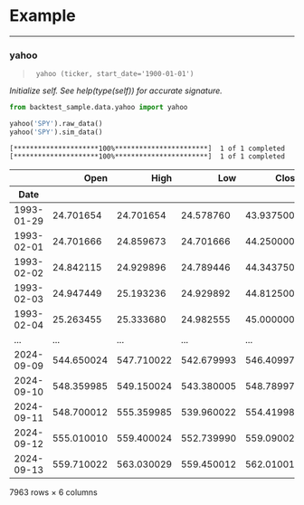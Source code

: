 # Example

<!-- WARNING: THIS FILE WAS AUTOGENERATED! DO NOT EDIT! -->

------------------------------------------------------------------------

### yahoo

>      yahoo (ticker, start_date='1900-01-01')

*Initialize self. See help(type(self)) for accurate signature.*

``` python
from backtest_sample.data.yahoo import yahoo

yahoo('SPY').raw_data()
yahoo('SPY').sim_data()
```

    [*********************100%***********************]  1 of 1 completed
    [*********************100%***********************]  1 of 1 completed

<div>
<style scoped>
    .dataframe tbody tr th:only-of-type {
        vertical-align: middle;
    }
&#10;    .dataframe tbody tr th {
        vertical-align: top;
    }
&#10;    .dataframe thead th {
        text-align: right;
    }
</style>

<table class="dataframe" data-quarto-postprocess="true" data-border="1">
<thead>
<tr class="header" style="text-align: right;">
<th data-quarto-table-cell-role="th"></th>
<th data-quarto-table-cell-role="th">Open</th>
<th data-quarto-table-cell-role="th">High</th>
<th data-quarto-table-cell-role="th">Low</th>
<th data-quarto-table-cell-role="th">Close</th>
<th data-quarto-table-cell-role="th">Adj Close</th>
<th data-quarto-table-cell-role="th">Volume</th>
</tr>
<tr class="odd">
<th data-quarto-table-cell-role="th">Date</th>
<th data-quarto-table-cell-role="th"></th>
<th data-quarto-table-cell-role="th"></th>
<th data-quarto-table-cell-role="th"></th>
<th data-quarto-table-cell-role="th"></th>
<th data-quarto-table-cell-role="th"></th>
<th data-quarto-table-cell-role="th"></th>
</tr>
</thead>
<tbody>
<tr class="odd">
<td data-quarto-table-cell-role="th">1993-01-29</td>
<td>24.701654</td>
<td>24.701654</td>
<td>24.578760</td>
<td>43.937500</td>
<td>24.684097</td>
<td>1785688</td>
</tr>
<tr class="even">
<td data-quarto-table-cell-role="th">1993-02-01</td>
<td>24.701666</td>
<td>24.859673</td>
<td>24.701666</td>
<td>44.250000</td>
<td>24.859673</td>
<td>855285</td>
</tr>
<tr class="odd">
<td data-quarto-table-cell-role="th">1993-02-02</td>
<td>24.842115</td>
<td>24.929896</td>
<td>24.789446</td>
<td>44.343750</td>
<td>24.912340</td>
<td>358312</td>
</tr>
<tr class="even">
<td data-quarto-table-cell-role="th">1993-02-03</td>
<td>24.947449</td>
<td>25.193236</td>
<td>24.929892</td>
<td>44.812500</td>
<td>25.175680</td>
<td>942327</td>
</tr>
<tr class="odd">
<td data-quarto-table-cell-role="th">1993-02-04</td>
<td>25.263455</td>
<td>25.333680</td>
<td>24.982555</td>
<td>45.000000</td>
<td>25.281012</td>
<td>946065</td>
</tr>
<tr class="even">
<td data-quarto-table-cell-role="th">...</td>
<td>...</td>
<td>...</td>
<td>...</td>
<td>...</td>
<td>...</td>
<td>...</td>
</tr>
<tr class="odd">
<td data-quarto-table-cell-role="th">2024-09-09</td>
<td>544.650024</td>
<td>547.710022</td>
<td>542.679993</td>
<td>546.409973</td>
<td>546.409973</td>
<td>40445800</td>
</tr>
<tr class="even">
<td data-quarto-table-cell-role="th">2024-09-10</td>
<td>548.359985</td>
<td>549.150024</td>
<td>543.380005</td>
<td>548.789978</td>
<td>548.789978</td>
<td>36394600</td>
</tr>
<tr class="odd">
<td data-quarto-table-cell-role="th">2024-09-11</td>
<td>548.700012</td>
<td>555.359985</td>
<td>539.960022</td>
<td>554.419983</td>
<td>554.419983</td>
<td>75248600</td>
</tr>
<tr class="even">
<td data-quarto-table-cell-role="th">2024-09-12</td>
<td>555.010010</td>
<td>559.400024</td>
<td>552.739990</td>
<td>559.090027</td>
<td>559.090027</td>
<td>51892700</td>
</tr>
<tr class="odd">
<td data-quarto-table-cell-role="th">2024-09-13</td>
<td>559.710022</td>
<td>563.030029</td>
<td>559.450012</td>
<td>562.010010</td>
<td>562.010010</td>
<td>39256500</td>
</tr>
</tbody>
</table>

<p>7963 rows × 6 columns</p>
</div>
